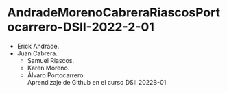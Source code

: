 # AndradeMorenoCabreraRiascosPortocarrero-DSII-2022-2-01
  - Erick Andrade.
- Juan Cabrera.
  - Samuel Riascos.
  - Karen Moreno.
  - Álvaro Portocarrero.  
Aprendizaje de Github en el curso DSII 2022B-01
